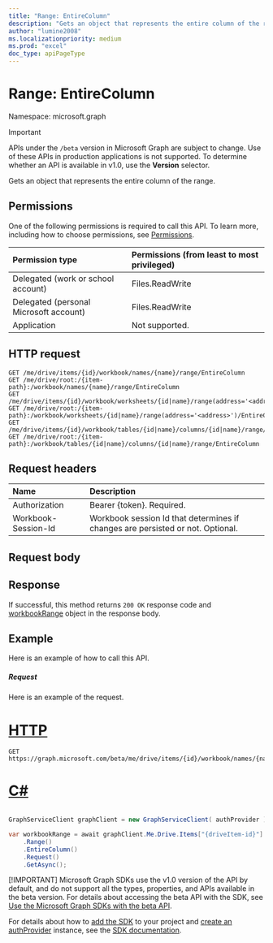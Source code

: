 ```yaml
---
title: "Range: EntireColumn"
description: "Gets an object that represents the entire column of the range."
author: "lumine2008"
ms.localizationpriority: medium
ms.prod: "excel"
doc_type: apiPageType
---
```


# Range: EntireColumn

Namespace: microsoft.graph

> [!IMPORTANT]
> APIs under the `/beta` version in Microsoft Graph are subject to change. Use of these APIs in production applications is not supported. To determine whether an API is available in v1.0, use the **Version** selector.

Gets an object that represents the entire column of the range.
## Permissions
One of the following permissions is required to call this API. To learn more, including how to choose permissions, see [Permissions](/graph/permissions-reference).

|Permission type      | Permissions (from least to most privileged)              |
|:--------------------|:---------------------------------------------------------|
|Delegated (work or school account) | Files.ReadWrite    |
|Delegated (personal Microsoft account) | Files.ReadWrite    |
|Application | Not supported. |

## HTTP request
<!-- { "blockType": "ignored" } -->
```http
GET /me/drive/items/{id}/workbook/names/{name}/range/EntireColumn
GET /me/drive/root:/{item-path}:/workbook/names/{name}/range/EntireColumn
GET /me/drive/items/{id}/workbook/worksheets/{id|name}/range(address='<address>')/EntireColumn
GET /me/drive/root:/{item-path}:/workbook/worksheets/{id|name}/range(address='<address>')/EntireColumn
GET /me/drive/items/{id}/workbook/tables/{id|name}/columns/{id|name}/range/EntireColumn
GET /me/drive/root:/{item-path}:/workbook/tables/{id|name}/columns/{id|name}/range/EntireColumn

```
## Request headers
| Name       | Description|
|:---------------|:----------|
| Authorization  | Bearer {token}. Required. |
| Workbook-Session-Id  | Workbook session Id that determines if changes are persisted or not. Optional.|

## Request body

## Response

If successful, this method returns `200 OK` response code and [workbookRange](../resources/workbookrange.md) object in the response body.

## Example
Here is an example of how to call this API.
##### Request
Here is an example of the request.

# [HTTP](#tab/http)
<!-- {
  "blockType": "request",
  "name": "range_entirecolumn"
}-->
```msgraph-interactive
GET https://graph.microsoft.com/beta/me/drive/items/{id}/workbook/names/{name}/range/EntireColumn
```

# [C#](#tab/csharp)

```csharp

GraphServiceClient graphClient = new GraphServiceClient( authProvider );

var workbookRange = await graphClient.Me.Drive.Items["{driveItem-id}"].Workbook.Names["{workbookNamedItem-id}"]
	.Range()
	.EntireColumn()
	.Request()
	.GetAsync();

```


 [!IMPORTANT]
 Microsoft Graph SDKs use the v1.0 version of the API by default, and do not support all the types, properties, and APIs available in the beta version. For details about accessing the beta API with the SDK, see [Use the Microsoft Graph SDKs with the beta API](/graph/sdks/use-beta).

 For details about how to [add the SDK](/graph/sdks/sdk-installation) to your project and [create an authProvider](/graph/sdks/choose-authentication-providers) instance, see the [SDK documentation](/graph/sdks/sdks-overview).

